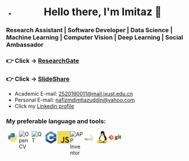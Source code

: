- <h1 align="center"><b>Hello there, I'm Imitaz 👋</b></h1>
### Research Assistant | Software Developer | Data Science | Machine Learning | Computer Vision | Deep Learning | Social Ambassador

### 👉 Click -> [ResearchGate](https://www.researchgate.net/profile/Nafiz-Md-Uddin)

### 👉 Click -> [SlideShare](https://www.slideshare.net/NafizMdImtiazUddin)

<!-- ### Jiangxi University of Science and Technology(江西理工大学) -Jiangxi, China (2019-2023)
### Major: Computer Science and Technology
### Bachelor of Engineering(2019-2023) -->
- Academic E-mail: 2520190011@mail.jxust.edu.cn
- Personal E-mail: nafizmdimtiazuddin@yahoo.com
- Click my [Linkedin profile](https://www.linkedin.com/in/nafizmd09/)



### My preferable language and tools:


<img align="left" alt="Python" width="35px" src="https://raw.githubusercontent.com/github/explore/80688e429a7d4ef2fca1e82350fe8e3517d3494d/topics/python/python.png" />
<img align="left" alt="OpenCV" width="35px" src="https://www.vectorlogo.zone/logos/opencv/opencv-icon.svg" />
<img align="left" alt="QT" width="35px" src="https://upload.wikimedia.org/wikipedia/commons/0/0b/Qt_logo_2016.svg" />


<img align="left" alt="C++" width="35px" src="https://raw.githubusercontent.com/github/explore/80688e429a7d4ef2fca1e82350fe8e3517d3494d/topics/cpp/cpp.png" />

<img align="left" alt="JS" width="35px" src="https://raw.githubusercontent.com/github/explore/80688e429a7d4ef2fca1e82350fe8e3517d3494d/topics/javascript/javascript.png" />

<img align="left" alt="APP Inventor" width="35px" src="https://play-lh.googleusercontent.com/bftU9gU-q5BvC5k2vaFciol7tlHaco2IIRcIibzt-jJlZj5L3FLyaJ_Vq0vAdcgj60s=w240-h480-rw" />

<img align="left" alt="MySQL" width="35px" src="https://raw.githubusercontent.com/github/explore/80688e429a7d4ef2fca1e82350fe8e3517d3494d/topics/mysql/mysql.png" />

<img align="left" alt="Linux" width="35px" src="https://raw.githubusercontent.com/devicons/devicon/master/icons/linux/linux-original.svg" />

<img align="left" alt="Git" width="35px" src="https://raw.githubusercontent.com/github/explore/80688e429a7d4ef2fca1e82350fe8e3517d3494d/topics/git/git.png" />


<!-- <img align="center" alt="PHP" width="35px" src="https://raw.githubusercontent.com/devicons/devicon/master/icons/php/php-original.svg" /> -->

<!-- <img align="left" alt="VS Code" width="35px" src="https://raw.githubusercontent.com/github/explore/80688e429a7d4ef2fca1e82350fe8e3517d3494d/topics/visual-studio-code/visual-studio-code.png" /> -->

<!-- <img align="left" alt="Arduino" width="35px" src="https://cdn.worldvectorlogo.com/logos/arduino-1.svg" /> -->

<!-- <img align="left" alt="Matlab" width="35px" src="https://upload.wikimedia.org/wikipedia/commons/2/21/Matlab_Logo.png" /> -->

<!-- <img align="left" alt="HTML" width="35px" src="https://raw.githubusercontent.com/devicons/devicon/master/icons/html5/html5-original-wordmark.svg" /> -->
<!-- <img align="left" alt="CSS" width="35px" src="https://raw.githubusercontent.com/devicons/devicon/master/icons/css3/css3-original-wordmark.svg" /> -->
<!-- <img align="left" alt="Bootstrap" width="35px" src="https://raw.githubusercontent.com/devicons/devicon/master/icons/bootstrap/bootstrap-plain-wordmark.svg" /> -->

<br>



